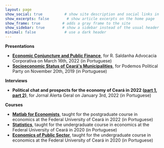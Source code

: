 ```yaml
---
layout: page
show_social: true          # show site description and social links in the footer
show_excerpts: false        # show article excerpts on the home page
show_frame: true          # adds a gray frame to the site
show_sidebar: true        # show a sidebar instead of the usual header
minimal: false             # use a dark header
---
```


**Presentations**
- **[Economic Conjuncture and Public Finance](https://drive.google.com/file/d/153GqzgeOiW4Y_JyjyPNeIUAnSZNLyPW4/view?usp=sharing)**, for R. Saldanha Advocacia Corporativa on March 16th, 2022 (in Portuguese)
- **[Socioeconomic Status of Ceará's Municipalities](https://drive.google.com/file/d/1545m9MkNEEqNXH78bco8TKljIC_U4gxL/view?usp=sharing)**, for Podemos Political Party on November 20th, 2019 (in Portuguese)

**Interviews**
- **Political chat and prospects for the economy of Ceará in 2022 ([part 1](https://www.youtube.com/watch?v=FzPCGlbW86Y), [part 2](https://www.youtube.com/watch?v=Y_YWHRL4VtI))**, for Jornal Alerta Geral on January 3rd, 2022 (in Portuguese)

**Courses**
- **[Matlab for Economists](https://youtube.com/playlist?list=PL1RzT_V0r_GSz6XzNW-1eGdAArKlgShwh)**, taught for the postgraduate course in economics at the Federal University of Ceará in 2022 (in Portuguese)
- **[Statistics](https://www.youtube.com/playlist?list=PL1RzT_V0r_GQ6VMs8F_kjqLlaKxYHNLn6)**, taught for the undergraduate course in economics at the Federal University of Ceará in 2020 (in Portuguese)
- **[Economics of Public Sector](https://www.youtube.com/playlist?list=PL1RzT_V0r_GSgX6PrRotiJt7hnJXrFVzk)**, taught for the undergraduate course in economics at the Federal University of Ceará in 2020 (in Portuguese)
